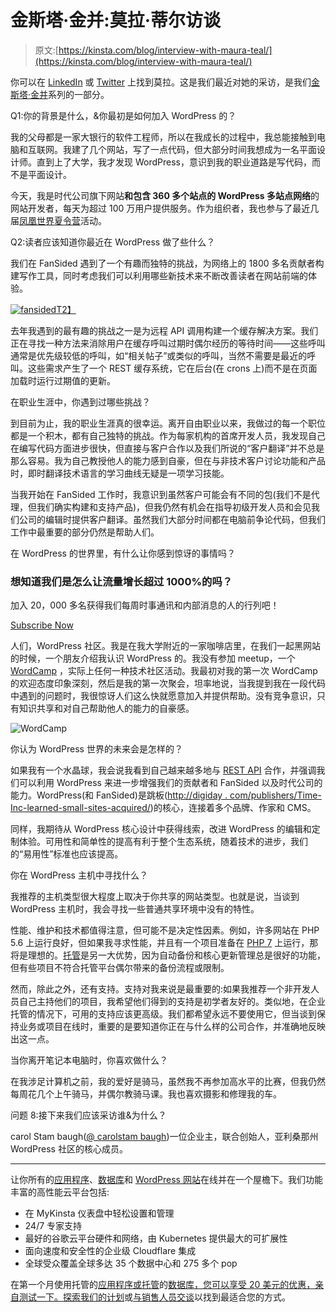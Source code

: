 # 金斯塔·金并:莫拉·蒂尔访谈

> 原文:[https://kinsta.com/blog/interview-with-maura-teal/](https://kinsta.com/blog/interview-with-maura-teal/)

你可以在 [LinkedIn](https://www.linkedin.com/in/maurateal) 或 [Twitter](https://twitter.com/mlteal) 上找到莫拉。这是我们最近对她的采访，是我们[金斯塔·金并](https://kinsta.com/search/kingpin/)系列的一部分。

Q1:你的背景是什么，&你最初是如何加入 WordPress 的？

我的父母都是一家大银行的软件工程师，所以在我成长的过程中，我总能接触到电脑和互联网。我建了几个网站，写了一点代码，但大部分时间我想成为一名平面设计师。直到上了大学，我才发现 WordPress，意识到我的职业道路是写代码，而不是平面设计。

今天，我是时代公司旗下网站**和包含 360 多个站点的 WordPress 多站点网络**的网站开发者，每天为超过 100 万用户提供服务。作为组织者，我也参与了最近几届[凤凰世界夏令营](https://2016.phoenix.wordcamp.org/)活动。

Q2:读者应该知道你最近在 WordPress 做了些什么？

我们在 FanSided 遇到了一个有趣而独特的挑战，为网络上的 1800 多名贡献者构建写作工具，同时考虑我们可以利用哪些新技术来不断改善读者在网站前端的体验。

[![fansided](../Images/2e0d92f12f11b72e14c363838cd0bb74.png)T2】](http://fansided.com/)

去年我遇到的最有趣的挑战之一是为远程 API 调用构建一个缓存解决方案。我们正在寻找一种方法来消除用户在缓存呼叫过期时偶尔经历的等待时间——这些呼叫通常是优先级较低的呼叫，如“相关帖子”或类似的呼叫，当然不需要是最近的呼叫。这些需求产生了一个 REST 缓存系统，它在后台(在 crons 上)而不是在页面加载时运行过期值的更新。

在职业生涯中，你遇到过哪些挑战？

到目前为止，我的职业生涯真的很幸运。离开自由职业以来，我做过的每一个职位都是一个积木，都有自己独特的挑战。作为每家机构的首席开发人员，我发现自己在编写代码方面进步很快，但直接与客户合作以及我们所说的“客户翻译”并不总是那么容易。我为自己教授他人的能力感到自豪，但在与非技术客户讨论功能和产品时，即时翻译技术语言的学习曲线无疑是一项学习技能。

当我开始在 FanSided 工作时，我意识到虽然客户可能会有不同的包(我们不是代理，但我们确实构建和支持产品)，但我仍然有机会在指导初级开发人员和会见我们公司的编辑时提供客户翻译。虽然我们大部分时间都在电脑前争论代码，但我们工作中最重要的部分仍然是帮助人们。

在 WordPress 的世界里，有什么让你感到惊讶的事情吗？

 <dialog id="newsletter" class="dialog dialog has-dark-blue-background-color email-modal" aria-hidden="true">## 注册订阅时事通讯

<kinsta-form show-name="false" show-phone="false" show-website="false" show-company="false" show-disk-space="false" show-monthly-visits="false" show-number-of-websites="false" show-message="false" submit-button-text="Sign Up Now" submit-button-text-sending="Signing Up..." success-title="Thanks for subscribing!" success-message="Keep an eye out for our next newsletter." terms-template="newsletter" hubspot-source="subscribe_to_newsletter" submit-button-text-loading="Signing Up"></kinsta-form></dialog>

### 想知道我们是怎么让流量增长超过 1000%的吗？

加入 20，000 多名获得我们每周时事通讯和内部消息的人的行列吧！

[Subscribe Now](#newsletter)

人们，WordPress 社区。我是在我大学附近的一家咖啡店里，在我们一起黑网站的时候，一个朋友介绍我认识 WordPress 的。我没有参加 meetup，一个 [WordCamp](https://central.wordcamp.org/) ，实际上任何一种技术社区活动。我最初对我的第一次 WordCamp 的欢迎态度印象深刻，然后是我的第一次聚会，坦率地说，当我提到我在一段代码中遇到的问题时，我很惊讶人们这么快就愿意加入并提供帮助。没有竞争意识，只有知识共享和对自己帮助他人的能力的自豪感。

![WordCamp](../Images/8ba03493e7e295780be95476672ffc52.png)

你认为 WordPress 世界的未来会是怎样的？

如果我有一个水晶球，我会说我看到自己越来越多地与 [REST API](https://kinsta.com/blog/wordpress-rest-api/) 合作，并强调我们可以利用 WordPress 来进一步增强我们的贡献者和 FanSided 以及时代公司的能力。WordPress(和 FanSided)是跳板([http://digiday . com/publishers/Time-Inc-learned-small-sites-acquired/](http://digiday.com/publishers/time-inc-learned-small-sites-acquired/))的核心，连接着多个品牌、作家和 CMS。

同样，我期待从 WordPress 核心设计中获得线索，改进 WordPress 的编辑和定制体验。可用性和简单性的提高有利于整个生态系统，随着技术的进步，我们的“易用性”标准也应该提高。

你在 WordPress 主机中寻找什么？

我推荐的主机类型很大程度上取决于你共享的网站类型。也就是说，当谈到 WordPress 主机时，我会寻找一些普通共享环境中没有的特性。

性能、维护和技术都值得注意，但可能不是决定性因素。例如，许多网站在 PHP 5.6 上运行良好，但如果我寻求性能，并且有一个项目准备在 [PHP 7](https://kinsta.com/blog/php-7-3/) 上运行，那将是理想的。[托管](https://kinsta.com/blog/managed-wordpress-hosting/)是另一大优势，因为自动备份和核心更新管理总是很好的功能，但有些项目不符合托管平台偶尔带来的备份流程或限制。

然而，除此之外，还有支持。支持对我来说是最重要的:如果我推荐一个非开发人员自己主持他们的项目，我希望他们得到的支持是初学者友好的。类似地，在企业托管的情况下，可用的支持应该更高级。我们都希望永远不要使用它，但当谈到保持业务或项目在线时，重要的是要知道你正在与什么样的公司合作，并准确地反映出这一点。

当你离开笔记本电脑时，你喜欢做什么？

在我涉足计算机之前，我的爱好是骑马，虽然我不再参加高水平的比赛，但我仍然每周花几个上午骑马，并偶尔教骑马课。我也喜欢摄影和修理我的车。

问题 8:接下来我们应该采访谁&为什么？

carol Stam baugh([@ carolstam baugh](https://twitter.com/carolstambaugh))一位企业主，联合创始人，亚利桑那州 WordPress 社区的核心成员。

* * *

让你所有的[应用程序](https://kinsta.com/application-hosting/)、[数据库](https://kinsta.com/database-hosting/)和 [WordPress 网站](https://kinsta.com/wordpress-hosting/)在线并在一个屋檐下。我们功能丰富的高性能云平台包括:

*   在 MyKinsta 仪表盘中轻松设置和管理
*   24/7 专家支持
*   最好的谷歌云平台硬件和网络，由 Kubernetes 提供最大的可扩展性
*   面向速度和安全性的企业级 Cloudflare 集成
*   全球受众覆盖全球多达 35 个数据中心和 275 多个 pop

在第一个月使用托管的[应用程序或托管](https://kinsta.com/application-hosting/)的[数据库，您可以享受 20 美元的优惠，亲自测试一下。探索我们的](https://kinsta.com/database-hosting/)[计划](https://kinsta.com/plans/)或[与销售人员交谈](https://kinsta.com/contact-us/)以找到最适合您的方式。